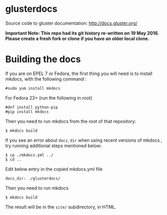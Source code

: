 # glusterdocs

Source code to gluster documentation: http://docs.gluster.org/

**Important Note:
This repo had its git history re-written on 19 May 2016.
Please create a fresh fork or clone if you have an older local clone.**

# Building the docs

If you are on EPEL 7 or Fedora, the first thing you will need is to install
mkdocs, with the following command :

    #sudo yum install mkdocs
    
For Fedora 23+ (run the following in root)

    #dnf install python-pip
    #pip install mkdocs

Then you need to run mkdocs from the root of that repository:

    $ mkdocs build

If you see an error about `docs_dir` when using recent versions of mkdocs , try running additional steps mentioned below:

    $ cp ./mkdocs.yml ../
    $ cd ..

Edit below entry in the copied mkdocs.yml file

    docs_dir: ./glusterdocs/

Then you need to run mkdocs

    $ mkdocs build

The result will be in the `site/` subdirectory, in HTML.

